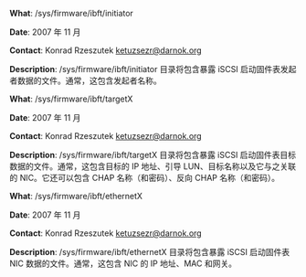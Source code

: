 **What**: /sys/firmware/ibft/initiator

**Date**: 2007 年 11 月

**Contact**: Konrad Rzeszutek <ketuzsezr@darnok.org>

**Description**: /sys/firmware/ibft/initiator 目录将包含暴露 iSCSI 启动固件表发起者数据的文件。通常，这包含发起者名称。

**What**: /sys/firmware/ibft/targetX

**Date**: 2007 年 11 月

**Contact**: Konrad Rzeszutek <ketuzsezr@darnok.org>

**Description**: /sys/firmware/ibft/targetX 目录将包含暴露 iSCSI 启动固件表目标数据的文件。通常，这包含目标的 IP 地址、引导 LUN、目标名称以及它与之关联的 NIC。它还可以包含 CHAP 名称（和密码）、反向 CHAP 名称（和密码）。

**What**: /sys/firmware/ibft/ethernetX

**Date**: 2007 年 11 月

**Contact**: Konrad Rzeszutek <ketuzsezr@darnok.org>

**Description**: /sys/firmware/ibft/ethernetX 目录将包含暴露 iSCSI 启动固件表 NIC 数据的文件。通常，这包含 NIC 的 IP 地址、MAC 和网关。